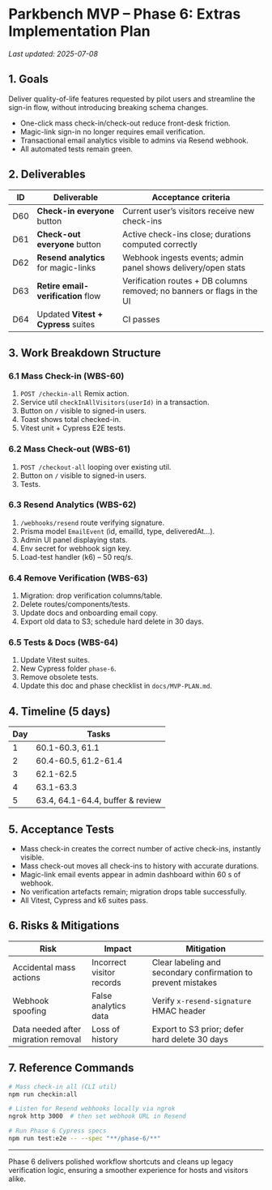 # Parkbench MVP – Phase 6: Extras Implementation Plan

_Last updated: 2025-07-08_

## 1. Goals

Deliver quality-of-life features requested by pilot users and streamline the
sign-in flow, without introducing breaking schema changes.

- One-click mass check-in/check-out reduce front-desk friction.
- Magic-link sign-in no longer requires email verification.
- Transactional email analytics visible to admins via Resend webhook.
- All automated tests remain green.

## 2. Deliverables

| ID  | Deliverable                          | Acceptance criteria                                                     |
| --- | ------------------------------------ | ----------------------------------------------------------------------- |
| D60 | **Check-in everyone** button         | Current user’s visitors receive new check-ins                           |
| D61 | **Check-out everyone** button        | Active check-ins close; durations computed correctly                    |
| D62 | **Resend analytics** for magic-links | Webhook ingests events; admin panel shows delivery/open stats           |
| D63 | **Retire email-verification** flow   | Verification routes + DB columns removed; no banners or flags in the UI |
| D64 | Updated **Vitest + Cypress** suites  | CI passes                                                               |

## 3. Work Breakdown Structure

### 6.1 Mass Check-in (WBS-60)

1. `POST /checkin-all` Remix action.
2. Service util `checkInAllVisitors(userId)` in a transaction.
3. Button on `/` visible to signed-in users.
4. Toast shows total checked-in.
5. Vitest unit + Cypress E2E tests.

### 6.2 Mass Check-out (WBS-61)

1. `POST /checkout-all` looping over existing util.
2. Button on `/` visible to signed-in users.
3. Tests.

### 6.3 Resend Analytics (WBS-62)

1. `/webhooks/resend` route verifying signature.
2. Prisma model `EmailEvent` (id, emailId, type, deliveredAt…).
3. Admin UI panel displaying stats.
4. Env secret for webhook sign key.
5. Load-test handler (k6) – 50 req/s.

### 6.4 Remove Verification (WBS-63)

1. Migration: drop verification columns/table.
2. Delete routes/components/tests.
3. Update docs and onboarding email copy.
4. Export old data to S3; schedule hard delete in 30 days.

### 6.5 Tests & Docs (WBS-64)

1. Update Vitest suites.
2. New Cypress folder `phase-6`.
3. Remove obsolete tests.
4. Update this doc and phase checklist in `docs/MVP-PLAN.md`.

## 4. Timeline (5 days)

| Day | Tasks                            |
| --- | -------------------------------- |
| 1   | 60.1-60.3, 61.1                  |
| 2   | 60.4-60.5, 61.2-61.4             |
| 3   | 62.1-62.5                        |
| 4   | 63.1-63.3                        |
| 5   | 63.4, 64.1-64.4, buffer & review |

## 5. Acceptance Tests

- Mass check-in creates the correct number of active check-ins, instantly visible.
- Mass check-out moves all check-ins to history with accurate durations.
- Magic-link email events appear in admin dashboard within 60 s of webhook.
- No verification artefacts remain; migration drops table successfully.
- All Vitest, Cypress and k6 suites pass.

## 6. Risks & Mitigations

| Risk                                | Impact                    | Mitigation                                                    |
| ----------------------------------- | ------------------------- | ------------------------------------------------------------- |
| Accidental mass actions             | Incorrect visitor records | Clear labeling and secondary confirmation to prevent mistakes |
| Webhook spoofing                    | False analytics data      | Verify `x-resend-signature` HMAC header                       |
| Data needed after migration removal | Loss of history           | Export to S3 prior; defer hard delete 30 days                 |

## 7. Reference Commands

```bash
# Mass check-in all (CLI util)
npm run checkin:all

# Listen for Resend webhooks locally via ngrok
ngrok http 3000  # then set webhook URL in Resend

# Run Phase 6 Cypress specs
npm run test:e2e -- --spec "**/phase-6/**"
```

---

Phase 6 delivers polished workflow shortcuts and cleans up legacy
verification logic, ensuring a smoother experience for hosts and visitors
alike.
